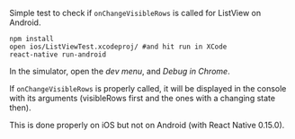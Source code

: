 Simple test to check if `onChangeVisibleRows` is called for ListView on Android.

```
npm install
open ios/ListViewTest.xcodeproj/ #and hit run in XCode
react-native run-android
```

In the simulator, open the *dev menu*, and *Debug in Chrome*.

If `onChangeVisibleRows` is properly called, it will be displayed in the console with its arguments (visibleRows first and the ones with a changing state then).

This is done properly on iOS but not on Android (with React Native 0.15.0).
